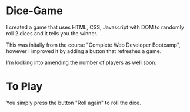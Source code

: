 # Dice-Game

I created a game that uses HTML, CSS, Javascript with DOM to randomly roll 2 dices and it tells you the winner. 

This was initally from the course "Complete Web Developer Bootcamp", however I improved it by adding a button that refreshes a game. 

I'm looking into amending the number of players as well soon. 

# To Play

You simply press the button "Roll again" to roll the dice. 

